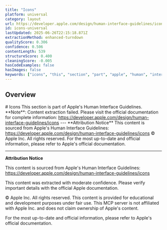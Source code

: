 ```yaml
---
title: "Icons"
platform: universal
category: layout
url: https://developer.apple.com/design/human-interface-guidelines/icons
id: icons-universal
lastUpdated: 2025-06-26T22:15:18.871Z
extractionMethod: enhanced-turndown
qualityScore: 0.306
confidence: 0.506
contentLength: 539
structureScore: 0.400
cleaningScore: -0.005
hasCodeExamples: false
hasImages: false
keywords: ["icons", "this", "section", "part", "apple", "human", "interface", "guidelines", "note", "content"]
---
```

## Overview

\# Icons This section is part of Apple's Human Interface Guidelines. \*\*Note\*\*: Content extraction failed. Please visit the official documentation for complete information: https://developer.apple.com/design/human-interface-guidelines/icons --- \*\*Attribution Notice\*\* This content is sourced from Apple's Human Interface Guidelines: https://developer.apple.com/design/human-interface-guidelines/icons © Apple Inc. All rights reserved. For the most up-to-date and official information, please refer to Apple's official documentation.

---

**Attribution Notice**

This content is sourced from Apple's Human Interface Guidelines: https://developer.apple.com/design/human-interface-guidelines/icons

This content was extracted with moderate confidence. Please verify important details with the official Apple documentation.

© Apple Inc. All rights reserved. This content is provided for educational and development purposes under fair use. This MCP server is not affiliated with Apple Inc. and does not claim ownership of Apple's content.

For the most up-to-date and official information, please refer to Apple's official documentation.
